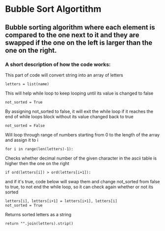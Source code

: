 # Bubble Sort Algortithm
## Bubble sorting algorithm where each element is compared to the one next to it and they are swapped if the one on the left is larger than the one on the right.

### A short description of how the code works:

This part of code will convert string into an array of letters
```
letters = list(name)
```

This will help while loop to keep looping until its value is changed to false
```
not_sorted = True
```

By assigning not_sorted to false, it will exit the while loop if it reaches the end of while loops block without its value changed back to true
```
not_sorted = False
```

Will loop through range of numbers starting from 0 to the length of the array and assign it to i
```
for i in range(len(letters)-1):
```

Checks whether decimal number of the given character in the ascii table is higher then the one on the right
```
if ord(letters[i]) > ord(letters[i+1]):
```
and if it's true, code below will swap them and change not_sorted from false to true, to not end the while loop, so it can check again whether or not its sorted
```
letters[i], letters[i+1] = letters[i+1], letters[i]
not_sorted = True
```

Returns sorted letters as a string
```
return "".join(letters).strip()
```
